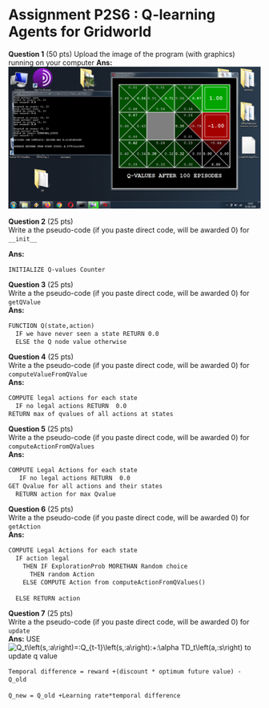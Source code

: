 # Assignment P2S6 : Q-learning Agents for Gridworld


**Question 1** (50 pts)
Upload the image of the program (with graphics) running on your computer
**Ans:** ![](../phase2Session6/imgs/screenshot.png)


**Question 2** (25 pts)<br/>
Write a the pseudo-code (if you paste direct code, will be awarded 0) for `__init__`<br/>

**Ans:**

    INITIALIZE Q-values Counter

**Question 3** (25 pts)<br/>
Write a the pseudo-code (if you paste direct code, will be awarded 0) for `getQValue` <br/>
**Ans:**

    FUNCTION Q(state,action)
      IF we have never seen a state RETURN 0.0 
      ELSE the Q node value otherwise
      
**Question 4** (25 pts) <br/>
Write a the pseudo-code (if you paste direct code, will be awarded 0) for `computeValueFromQValue` <br/>
**Ans:**

    COMPUTE legal actions for each state
      IF no legal actions RETURN  0.0
    RETURN max of qvalues of all actions at states
      
**Question 5** (25 pts) <br/>
Write a the pseudo-code (if you paste direct code, will be awarded 0) for `computeActionFromQValues` <br/>
**Ans:**
    
    COMPUTE Legal Actions for each state
       IF no legal actions RETURN  0.0
    GET Qvalue for all actions and their states
      RETURN action for max Qvalue

**Question 6** (25 pts) <br/>
Write a the pseudo-code (if you paste direct code, will be awarded 0) for `getAction` <br/>
**Ans:** 

    COMPUTE Legal Actions for each state
      IF action legal
        THEN IF ExplorationProb MORETHAN Random choice
          THEN random Action
        ELSE COMPUTE Action from computeActionFromQValues()
      
      ELSE RETURN action


**Question 7** (25 pts) <br/>
Write a the pseudo-code (if you paste direct code, will be awarded 0) for `update` <br/>
**Ans:** 
USE ![Q_t\left(s,\:a\right)=\:Q_{t-1}\left(s,\:a\right)\:+\:\alpha TD_t\left(a,\:s\right)](https://render.githubusercontent.com/render/math?math=Q_t%5Cleft(s%2C%5C%3Aa%5Cright)%3D%5C%3AQ_%7Bt-1%7D%5Cleft(s%2C%5C%3Aa%5Cright)%5C%3A%2B%5C%3A%5Calpha%20TD_t%5Cleft(a%2C%5C%3As%5Cright)) to update q value

    Temporal difference = reward +(discount * optimum future value) - Q_old
    
    Q_new = Q_old +Learning rate*temporal difference

